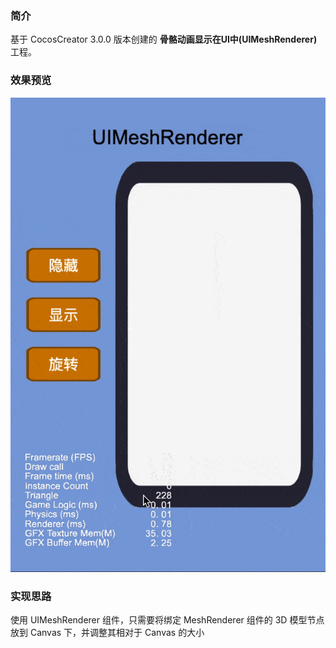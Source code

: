 ### 简介
基于 CocosCreator 3.0.0 版本创建的 **骨骼动画显示在UI中(UIMeshRenderer)** 工程。

### 效果预览
![image](../../gif/202201/2022012002.gif)

### 实现思路
使用 UIMeshRenderer 组件，只需要将绑定 MeshRenderer 组件的 3D 模型节点放到 Canvas 下，并调整其相对于 Canvas 的大小